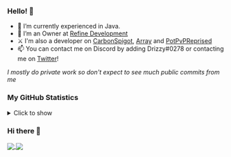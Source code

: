 ### Hello! 👋

- 🌱 I’m currently experienced in Java.
- 🔭 I’m an Owner at [Refine Development](https://github.com/RefineDevelopment)
- ⚔  I'm also a developer on [CarbonSpigot](https://polymart.org/resource/1-8-carbonspigot.1341), [Array](https://github.com/RefineDevelopment/Array) and [PotPvPReprised](hhtps://github.com/DevDrizzy/PotPvPReprised)
- 📫 You can contact me on Discord by adding Drizzy#0278 or contacting me on [Twitter](https://twitter.com/DevDrizzy)!

*I mostly do private work so don't expect to see much public commits from me*

### My GitHub Statistics
<details>
   <summary>Click to show</summary>
   <img align="Left" alt="JesusMX's Github Stats" src="https://github-readme-stats.vercel.app/api?username=m3xicang0d&include_all_commits=true&count_private=true&show_icons=true&hide_border=true&theme=dark" />
   <img style="float: right;" alt="Most Used Languages" src="https://github-readme-stats.vercel.app/api/top-langs/?username=m3xicang0d&langs_count=10&layout=compact&hide_border=true&theme=dark"/>
</details>

### Hi there 👋
<a href="https://github.com/m3xicang0d">
  <img align="center" src="https://github-readme-stats.vercel.app/api?username=m3xicang0d&show_icons=true&count_private=true&theme=synthwave" />
</a>
<a href="https://github.com/m3xicang0d">
  <img align="center" src="https://github-readme-stats.vercel.app/api/top-langs/?username=m3xicang0d&layout=compact&theme=synthwave" />
</a>

